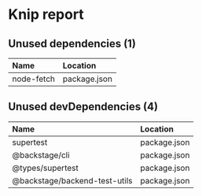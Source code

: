 # Knip report

## Unused dependencies (1)

| Name       | Location     |
|:-----------|:-------------|
| node-fetch | package.json |

## Unused devDependencies (4)

| Name                          | Location     |
|:------------------------------|:-------------|
| supertest                     | package.json |
| @backstage/cli                | package.json |
| @types/supertest              | package.json |
| @backstage/backend-test-utils | package.json |

